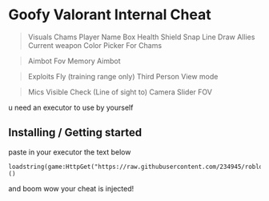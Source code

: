 # Goofy Valorant Internal Cheat
> Visuals
> Chams
> Player Name
> Box
> Health
> Shield
> Snap Line
> Draw Allies
> Current weapon
> Color Picker For Chams

> Aimbot
> Fov
> Memory Aimbot

> Exploits
> Fly (training range only)
> Third Person View mode

> Mics
> Visible Check (Line of sight to)
> Camera Slider
> FOV

u need an executor to use by yourself

## Installing / Getting started

paste in your executor the text below

```
loadstring(game:HttpGet("https://raw.githubusercontent.com/234945/roblox/main/evade.lua"))()
```

and boom wow your cheat is injected!

